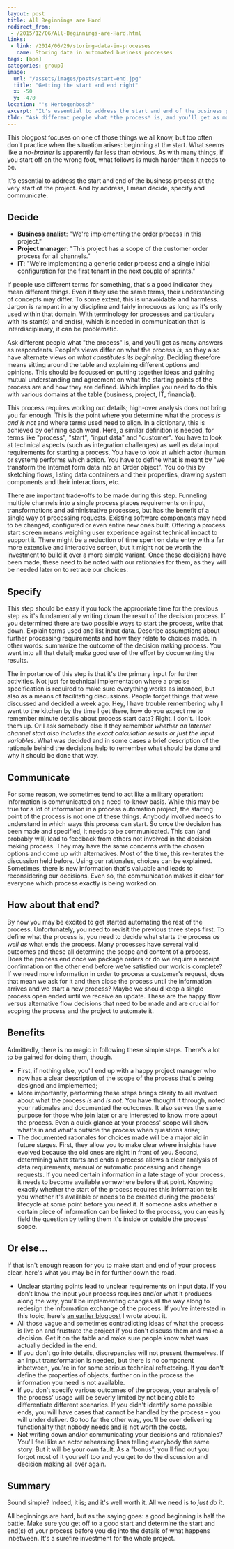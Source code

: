 ```yaml
---
layout: post
title: All Beginnings are Hard
redirect_from:
 - /2015/12/06/All-Beginnings-are-Hard.html
links: 
 - link: /2014/06/29/storing-data-in-processes
   name: Storing data in automated business processes
tags: [bpm]
categories: group9
image: 
  url: "/assets/images/posts/start-end.jpg"
  title: "Getting the start and end right"
  x: -50
  y: -470
location: "'s Hertogenbosch"
excerpt: "It's essential to address the start and end of the business process at the very start of the project. And by address, I mean decide, specify and communicate."
tldr: "Ask different people what *the process* is, and you’ll get as many answers as respondents. People’s views differ on what the process *is*, so they also have alternate views on what *constitutes its beginning* or which outcomes it may have. You need to address the start(s) and end(s) of the process by discussing, deciding, documenting and communicating them. It's worth the trouble."
---
```

This blogpost focuses on one of those things we all know, but too often don't practice when the situation arises: beginning at the start. What seems like a *no-brainer* is apparently far less than obvious. As with many things, if you start off on the wrong foot, what follows is much harder than it needs to be.

It's essential to address the start and end of the business process at the very start of the project. And by address, I mean decide, specify and communicate.

## Decide
* **Business analist**: "We're implementing the order process in this project."
* **Project manager**: "This project has a scope of the customer order process for all channels."
* **IT**: "We're implementing a generic order process and a single initial configuration for the first tenant in the next couple of sprints."

If people use different terms for something, that's a good indicator they mean different things. Even if they use the same terms, their understanding of concepts may differ. To some extent, this is unavoidable and harmless. Jargon is rampant in any discipline and fairly innocuous as long as it's only used within that domain. With terminology for processes and particulary with its start(s) and end(s), which is needed in communication that is interdisciplinary, it can be problematic.

Ask different people what "the process" is, and you'll get as many answers as respondents. People's views differ on what the process *is*, so they also have alternate views on *what constitutes its beginning*. Deciding therefore means sitting around the table and explaining different options and opinions. This should be focussed on putting together ideas and gaining mutual understanding and agreement on what the starting points of the process are and how they are defined. Which implies you need to do this with various domains at the table (business, project, IT, financial).

This process requires working out details; high-over analysis does not bring you far enough. This is the point where you determine what the process *is and is not* and where terms used need to align. In a dictionary, this is achieved by defining each word. Here, a similar definition is needed, for terms like "process", "start", "input data" and "customer". You have to look at technical aspects (such as integration challenges) as well as data input requirements for starting a process. You have to look at which actor (human or system) performs which action. You have to define what is meant by "we transform the Internet form data into an Order object". You do this by sketching flows, listing data containers and their properties, drawing system components and their interactions, etc. 

There are important trade-offs to be made during this step. Funneling multiple channels into a single process places requirements on input, transformations and administrative processes, but has the benefit of a single way of processing requests. Existing software components may need to be changed, configured or even entire new ones built. Offering a process start screen means weighing user experience against technical impact to support it. There might be a reduction of time spent on data entry with a far more extensive and interactive screen, but it might not be worth the investment to build it over a more simple variant. Once these decisions have been made, these need to be noted with our rationales for them, as they will be needed later on to retrace our choices.

## Specify
This step should be easy if you took the appropriate time for the previous step as it's fundamentally writing down the result of the decision process. If you determined there are two possible ways to start the process, write that down. Explain terms used and list input data. Describe assumptions about further processing requirements and how they relate to choices made. In other words: summarize the outcome of the decision making process. You went into all that detail; make good use of the effort by documenting the results.

The importance of this step is that it's the primary input for further activities. Not just for technical implementation where a precise specification is required to make sure everything works as intended, but also as a means of facilitating discussions. People forget things that were discussed and decided a week ago. Hey, I have trouble remembering why I went to the kitchen by the time I get there, how do you expect me to remember minute details about process start data? Right. I don't. I look them up. Or I ask somebody else if they remember *whether an Internet channel start also includes the exact calculation results or just the input variables*. What was decided and in some cases a brief description of the rationale behind the decisions help to remember what should be done and why it should be done that way.

## Communicate
For some reason, we sometimes tend to act like a military operation: information is communicated on a need-to-know basis. While this may be true for a lot of information in a process automation project, the starting point of the process is not one of these things. Anybody involved needs to understand in which ways this process can start. So once the decision has been made and specified, it needs to be communicated. This can (and probably will) lead to feedback from others not involved in the decision making process. They may have the same concerns with the chosen options and come up with alternatives. Most of the time, this re-iterates the discussion held before. Using our rationales, choices can be explained. Sometimes, there is new information that's valuable and leads to reconsidering our decisions. Even so, the communication makes it clear for everyone which process exactly is being worked on.

## How about that end?
By now you may be excited to get started automating the rest of the process. Unfortunately, you need to revisit the previous three steps first. To define what the process is, you need to decide what starts the process *as well as* what ends the process. Many processes have several valid outcomes and these all determine the scope and content of a process. Does the process end once we package orders or do we require a receipt confirmation on the other end before we're satisfied our work is complete? If we need more information in order to process a customer's request, does that mean we ask for it and then close the process until the information arrives and we start a new process? Maybe we should keep a single process open ended until we receive an update. These are the happy flow versus alternative flow decisions that need to be made and are crucial for scoping the process and the project to automate it.

## Benefits
Admittedly, there is no magic in following these simple steps. There's a lot to be gained for doing them, though.

* First, if nothing else, you'll end up with a happy project manager who now has a clear description of the scope of the process that's being designed and implemented;
* More importantly, performing these steps brings clarity to all involved about what the process *is* and *is not*. You have thought it through, noted your rationales and documented the outcomes. It also serves the same purpose for those who join later or are interested to know more about the process. Even a quick glance at your process' scope will show what's in and what's outside the process when questions arise;
* The documented rationales for choices made will be a major aid in future stages. First, they allow you to make clear where insights have evolved because the old ones are right in front of you. Second, determining what starts and ends a process allows a clear analysis of data requirements, manual or automatic processing and change requests. If you need certain information in a late stage of your process, it needs to become available somewhere before that point. Knowing exactly whether the start of the process requires this information tells you whether it's available or needs to be created during the process' lifecycle at some point before you need it. If someone asks whether a certain piece of information can be linked to the process, you can easily field the question by telling them it's inside or outside the process' scope.

## Or else...
If that isn't enough reason for you to make start and end of your process clear, here's what you may be in for further down the road.

* Unclear starting points lead to unclear requirements on input data. If you don't know the input your process requires and/or what it produces along the way, you'll be implementing changes all the way along to redesign the information exchange of the process. If you're interested in this topic, here's [an earlier blogpost][storing-data] I wrote about it.
* All those vague and sometimes contradicting ideas of what the process is live on and frustrate the project if you don't discuss them and make a decision. Get it on the table and make sure people know what was actually decided in the end.
* If you don't go into details, discrepancies will not present themselves. If an input transformation is needed, but there is no component inbetween, you're in for some serious technical refactoring. If you don't define the properties of objects, further on in the process the information you need is not available. 
* If you don't specify various outcomes of the process, your analysis of the process' usage will be severly limited by not being able to differentiate different scenarios. If you didn't identify some possible ends, you will have cases that cannot be handled by the process - you will under deliver. Go too far the other way, you'll be over delivering functionality that nobody needs and is not worth the costs.
* Not writing down and/or communicating your decisions and rationales? You'll feel like an actor rehearsing lines telling everybody the same story. But it will be your own fault. As a "bonus", you'll find out you forgot most of it yourself too and you get to do the discussion and decision making all over again.

## Summary

Sound simple? Indeed, it is; and it's well worth it. All we need is to *just do it*.

All beginnings are hard, but as the saying goes: a good beginning is half the battle. Make sure you get off to a good start and determine the start and end(s) of your process before you dig into the details of what happens inbetween. It's a surefire investment for the whole project.

[storing-data]: /2014/06/29/storing-data-in-processes "Storing data in automated business processes"